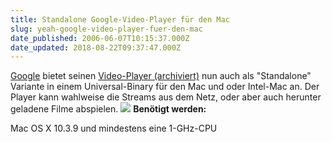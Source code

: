 ```yaml
---
title: Standalone Google-Video-Player für den Mac
slug: yeah-google-video-player-fuer-den-mac
date_published: 2006-06-07T10:15:37.000Z
date_updated: 2018-08-22T09:37:47.000Z
---
```


[Google](http://video.google.com) bietet seinen [Video-Player (archiviert)](http://web.archive.org/web/20060613192541/http://video.google.com:80/playerdownload_mac.html) nun auch als "Standalone" Variante in einem Universal-Binary für den Mac und oder Intel-Mac an. Der Player kann wahlweise die Streams aus dem Netz, oder aber auch herunter geladene Filme abspielen.
![](//video.google.com/common/macplayerscreenshot.jpg)
**Benötigt werden:**

Mac OS X 10.3.9 und mindestens eine 1-GHz-CPU
